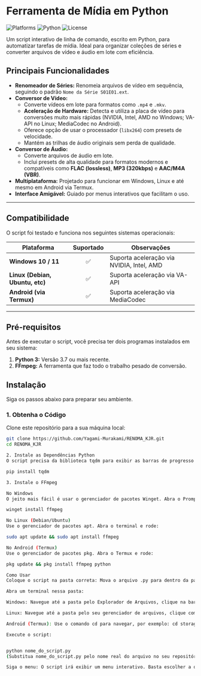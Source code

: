 # Ferramenta de Mídia em Python

![Platforms](https://img.shields.io/badge/Platforms-Windows%20%7C%20Linux%20%7C%20Android-brightgreen.svg)
![Python](https://img.shields.io/badge/Python-3.7+-blue.svg)
![License](https://img.shields.io/badge/License-MIT-yellow.svg)

Um script interativo de linha de comando, escrito em Python, para automatizar tarefas de mídia. Ideal para organizar coleções de séries e converter arquivos de vídeo e áudio em lote com eficiência.

## Principais Funcionalidades

-   **Renomeador de Séries:** Renomeia arquivos de vídeo em sequência, seguindo o padrão `Nome da Série S01E01.ext`.
-   **Conversor de Vídeo:**
    -   Converte vídeos em lote para formatos como `.mp4` e `.mkv`.
    -   **Aceleração de Hardware:** Detecta e utiliza a placa de vídeo para conversões muito mais rápidas (NVIDIA, Intel, AMD no Windows; VA-API no Linux; MediaCodec no Android).
    -   Oferece opção de usar o processador (`libx264`) com presets de velocidade.
    -   Mantém as trilhas de áudio originais sem perda de qualidade.
-   **Conversor de Áudio:**
    -   Converte arquivos de áudio em lote.
    -   Inclui presets de alta qualidade para formatos modernos e compatíveis como **FLAC (lossless)**, **MP3 (320kbps)** e **AAC/M4A (VBR)**.
-   **Multiplataforma:** Projetado para funcionar em Windows, Linux e até mesmo em Android via Termux.
-   **Interface Amigável:** Guiado por menus interativos que facilitam o uso.

---

## Compatibilidade

O script foi testado e funciona nos seguintes sistemas operacionais:

| Plataforma                     | Suportado | Observações                               |
| ------------------------------ | :-------: | ----------------------------------------- |
| **Windows 10 / 11** |     ✅     | Suporta aceleração via NVIDIA, Intel, AMD |
| **Linux (Debian, Ubuntu, etc)**|     ✅     | Suporta aceleração via VA-API             |
| **Android (via Termux)** |     ✅     | Suporta aceleração via MediaCodec         |

---

## Pré-requisitos

Antes de executar o script, você precisa ter dois programas instalados em seu sistema:

1.  **Python 3:** Versão 3.7 ou mais recente.
2.  **FFmpeg:** A ferramenta que faz todo o trabalho pesado de conversão.

## Instalação

Siga os passos abaixo para preparar seu ambiente.

### 1. Obtenha o Código
Clone este repositório para a sua máquina local:
```bash
git clone https://github.com/Yagami-Murakami/RENOMA_KJR.git
cd RENOMA_KJR

2. Instale as Dependências Python
O script precisa da biblioteca tqdm para exibir as barras de progresso. Instale-a com o pip:

pip install tqdm

3. Instale o FFmpeg

No Windows
O jeito mais fácil é usar o gerenciador de pacotes Winget. Abra o Prompt de Comando ou PowerShell e rode:

winget install ffmpeg

No Linux (Debian/Ubuntu)
Use o gerenciador de pacotes apt. Abra o terminal e rode:

sudo apt update && sudo apt install ffmpeg

No Android (Termux)
Use o gerenciador de pacotes pkg. Abra o Termux e rode:

pkg update && pkg install ffmpeg python

Como Usar
Coloque o script na pasta correta: Mova o arquivo .py para dentro da pasta onde estão os arquivos de mídia que você deseja processar.

Abra um terminal nessa pasta:

Windows: Navegue até a pasta pelo Explorador de Arquivos, clique na barra de endereço, digite cmd e pressione Enter.

Linux: Navegue até a pasta pelo seu gerenciador de arquivos, clique com o botão direito e selecione "Abrir no terminal".

Android (Termux): Use o comando cd para navegar, por exemplo: cd storage/downloads/MinhaSerie.

Execute o script:


python nome_do_script.py
(Substitua nome_do_script.py pelo nome real do arquivo no seu repositório).

Siga o menu: O script irá exibir um menu interativo. Basta escolher a opção desejada (renomear, converter vídeo ou áudio) e seguir as instruções na tela.



